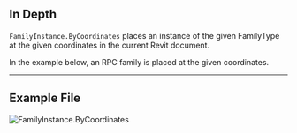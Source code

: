 ## In Depth
`FamilyInstance.ByCoordinates` places an instance of the given FamilyType at the given coordinates in the current Revit document.

In the example below, an RPC family is placed at the given coordinates.

___
## Example File

![FamilyInstance.ByCoordinates](./Revit.Elements.FamilyInstance.ByCoordinates_img.jpg)